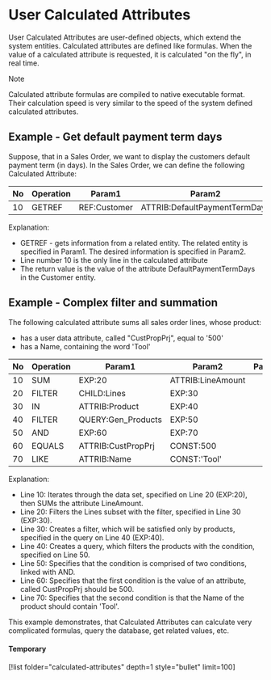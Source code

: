 # User Calculated Attributes

User Calculated Attributes are user-defined objects, which extend the system entities.
Calculated attributes are defined like formulas.
When the value of a calculated attribute is requested, it is calculated "on the fly", in real time.

> [!NOTE]
> Calculated attribute formulas are compiled to native executable format.
> Their calculation speed is very similar to the speed of the system defined calculated attributes.

## Example - Get default payment term days

Suppose, that in a Sales Order, we want to display the customers default payment term (in days).
In the Sales Order, we can define the following Calculated Attribute:

| No | Operation | Param1 | Param2 | Param3 |
|----|-----------|--------|--------|--------|
| 10 | GETREF | REF:Customer | ATTRIB:DefaultPaymentTermDays |

Explanation:

- GETREF - gets information from a related entity. The related entity is specified in Param1. The desired information is specified in Param2.
- Line number 10 is the only line in the calculated attribute
- The return value is the value of the attribute DefaultPaymentTermDays in the Customer entity.

## Example - Complex filter and summation

The following calculated attribute sums all sales order lines, whose product:

- has a user data attribute, called "CustPropPrj", equal to '500'
- has a Name, containing the word 'Tool'


| No | Operation | Param1 | Param2 | Param3 |
|----|-----------|--------|--------|--------|
| 10 | SUM | EXP:20 | ATTRIB:LineAmount |
| 20 | FILTER | CHILD:Lines | EXP:30 |
| 30 | IN | ATTRIB:Product | EXP:40 |
| 40 | FILTER | QUERY:Gen_Products | EXP:50 |
| 50 | AND | EXP:60 | EXP:70 |
| 60 | EQUALS | ATTRIB:CustPropPrj | CONST:500 |
| 70 | LIKE | ATTRIB:Name | CONST:'Tool' |

Explanation:

- Line 10: Iterates through the data set, specified on Line 20 (EXP:20), then SUMs the attribute LineAmount.
- Line 20: Filters the Lines subset with the filter, specified in Line 30 (EXP:30).
- Line 30: Creates a filter, which will be satisfied only by products, specified in the query on Line 40 (EXP:40).
- Line 40: Creates a query, which filters the products with the condition, specified on Line 50.
- Line 50: Specifies that the condition is comprised of two conditions, linked with AND.
- Line 60: Specifies that the first condition is the value of an attribute, called CustPropPrj should be 500.
- Line 70: Specifies that the second condition is that the Name of the product should contain 'Tool'.

This example demonstrates, that Calculated Attributes can calculate very complicated formulas, query the database, get related values, etc.

#### Temporary
[!list folder="calculated-attributes" depth=1 style="bullet" limit=100]

